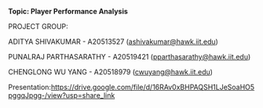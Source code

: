 **Topic: Player Performance Analysis**

PROJECT GROUP:

ADITYA SHIVAKUMAR    	-  A20513527   (ashivakumar@hawk.iit.edu)

PUNALRAJ PARTHASARATHY -  A20519421  (pparthasarathy@hawk.iit.edu)

CHENGLONG WU YANG     	-   A20518979  (cwuyang@hawk.iit.edu)

Presentation:https://drive.google.com/file/d/16RAv0xBHPAQSH1LJeSoaHO5pggqJpgg-/view?usp=share_link
